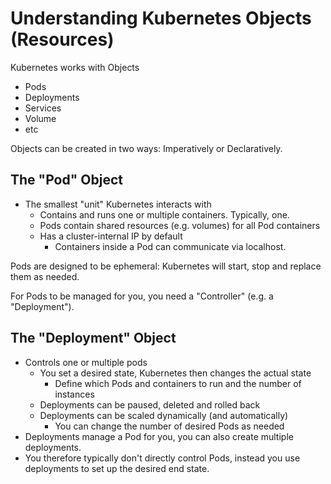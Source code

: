 # Understanding Kubernetes Objects (Resources)

Kubernetes works with Objects
* Pods
* Deployments
* Services
* Volume
* etc

Objects can be created in two ways: Imperatively or Declaratively.

## The "Pod" Object

* The smallest "unit" Kubernetes interacts with
  * Contains and runs one or multiple containers. Typically, one.
  * Pods contain shared resources (e.g. volumes) for all Pod containers
  * Has a cluster-internal IP by default
    * Containers inside a Pod can communicate via localhost.

Pods are designed to be ephemeral: Kubernetes will start, stop and replace them as needed.

For Pods to be managed for you, you need a "Controller" (e.g. a "Deployment").

## The "Deployment" Object

* Controls one or multiple pods
  * You set a desired state, Kubernetes then changes the actual state
    * Define which Pods and containers to run and the number of instances
  * Deployments can be paused, deleted and rolled back
  * Deployments can be scaled dynamically (and automatically)
    * You can change the number of desired Pods as needed
* Deployments manage a Pod for you, you can also create multiple deployments.
* You therefore typically don't directly control Pods, instead you use deployments to set up the desired
end state.
